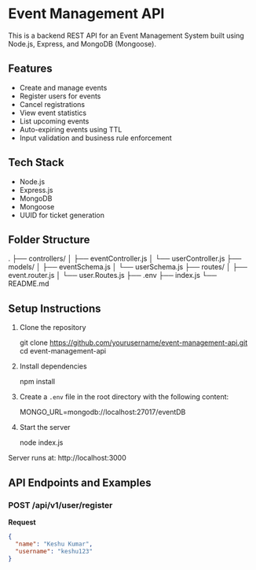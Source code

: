 # Event Management API

This is a backend REST API for an Event Management System built using Node.js, Express, and MongoDB (Mongoose).

## Features

- Create and manage events
- Register users for events
- Cancel registrations
- View event statistics
- List upcoming events
- Auto-expiring events using TTL
- Input validation and business rule enforcement

## Tech Stack

- Node.js
- Express.js
- MongoDB
- Mongoose
- UUID for ticket generation

## Folder Structure

.
├── controllers/
│   ├── eventController.js
│   └── userController.js
├── models/
│   ├── eventSchema.js
│   └── userSchema.js
├── routes/
│   ├── event.router.js
│   └── user.Routes.js
├── .env
├── index.js
└── README.md

## Setup Instructions

1. Clone the repository

   git clone https://github.com/yourusername/event-management-api.git
   cd event-management-api

2. Install dependencies

   npm install

3. Create a `.env` file in the root directory with the following content:

   MONGO_URL=mongodb://localhost:27017/eventDB

4. Start the server

   node index.js

Server runs at: http://localhost:3000

## API Endpoints and Examples

### POST /api/v1/user/register

**Request**
```json
{
  "name": "Keshu Kumar",
  "username": "keshu123"
}
